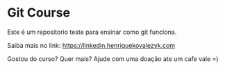 # Git Course

Este é um repositorio teste para ensinar como git funciona. 

Saiba mais no link: https://linkedin.henriquekovalezyk.com

Gostou do curso? Quer mais? Ajude com uma doação ate um cafe vale =)
